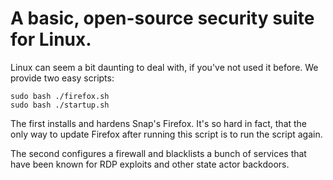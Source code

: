 # A basic, open-source security suite for Linux.

Linux can seem a bit daunting to deal with, if you've not used it before. We provide two easy scripts:

```
sudo bash ./firefox.sh
sudo bash ./startup.sh
```

The first installs and hardens Snap's Firefox. It's so hard in fact, that the only way to update Firefox after running this script is to run the script again.

The second configures a firewall and blacklists a bunch of services that have been known for RDP exploits and other state actor backdoors.
